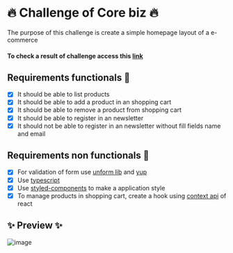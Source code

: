 # 🔥 Challenge of Core biz 🔥

The purpose of this challenge is create a simple homepage layout of a e-commerce

#### To check a result of challenge access this [link](https://festive-austin-f007b1.netlify.app/)

## Requirements functionals 👷

- [x] It should be able to list products
- [x] It should be able to add a product in an shopping cart
- [x] It should be able to remove a product from shopping cart
- [x] It should be able to register in an newsletter
- [x] It should not be able to register in an newsletter without fill fields name and email

## Requirements non functionals 👷

- [x] For validation of form use [unform lib](https://github.com/unform/unform) and [yup](https://github.com/jquense/yup)
- [x] Use [typescript](https://github.com/microsoft/TypeScript)
- [x] Use [styled-components](https://github.com/styled-components/styled-components) to make a application style
- [x] To manage products in shopping cart, create a hook using [context api](https://pt-br.reactjs.org/docs/context.html) of react

## ✨ Preview ✨
![image](https://user-images.githubusercontent.com/40186689/118433915-73502c00-b6b2-11eb-927b-e5ee453a17d2.png)
